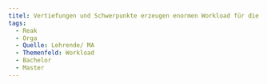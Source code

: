 ```yaml
---
titel: Vertiefungen und Schwerpunkte erzeugen enormen Workload für die Lehrenden
tags:
  - Reak
  - Orga
  - Quelle: Lehrende/ MA
  - Themenfeld: Workload
  - Bachelor
  - Master
---
```

